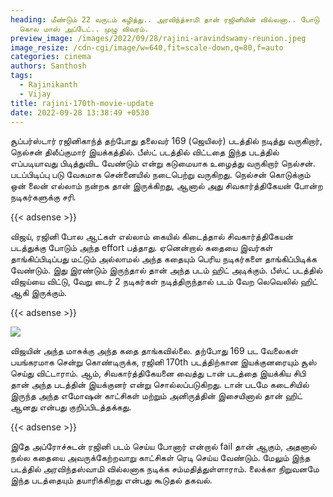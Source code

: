 ```yaml
---
heading: மீண்டும் 22 வருடம் கழித்து.. அரவிந்த்சாமி தான் ரஜினியின் வில்லனா.. போடு
  கொல மாஸ் அப்டேட்.. முழு விவரம்.
preview_image: /images/2022/09/28/rajini-aravindswamy-reunion.jpeg
image_resize: /cdn-cgi/image/w=640,fit=scale-down,q=80,f=auto
categories: cinema
authors: Santhosh
tags:
  - Rajinikanth
  - Vijay
title: rajini-170th-movie-update
date: 2022-09-28 13:38:49 +0530
---
```

சூப்பர்ஸ்டார் ரஜினிகாந்த் தற்போது தலைவர் 169 (ஜெயிலர்) படத்தில் நடித்து வருகிறார், நெல்சன் திலீப்குமார் இயக்கத்தில். பீஸ்ட் படத்தில் விட்டதை இந்த படத்தில் எப்படியாவது பிடித்துவிட வேண்டும் என்று கடுமையாக உழைத்து வருகிறார் நெல்சன். படப்பிடிப்பு படு வேகமாக சென்னையில் நடைபெற்று வருகிறது. நெல்சன் கொடுக்கும் ஒன் லைன் எல்லாம் நன்றக தான் இருக்கிறது, ஆனால் அது சிவகார்த்திகேயன் போன்ற நடிகர்களுக்கு சரி.

{{< adsense >}}

விஜய், ரஜினி போல ஆட்கள் எல்லாம் கையில் கிடைத்தால் சிவகார்த்திகேயன் படத்துக்கு போடும் அந்த effort பத்தாது. ஏனென்றால் கதையை இவர்கள் தாங்கிப்பிடிப்பது மட்டும் அல்லாமல் அந்த கதையும் பெரிய நடிகர்களை தாங்கிப்பிடிக்க வேண்டும். இது இரண்டும் இருந்தால் தான் அந்த படம் ஹிட் அடிக்கும். பீஸ்ட் படத்தில் விஜய்யை விட்டு, வேறு டைர் 2 நடிகர்கள் நடித்திருந்தால் படம் வேற லெவெலில் ஹிட் ஆகி இருக்கும்.

{{< adsense >}}

![](/images/2022/09/28/rajini-aravindswamy-reunion-1.jpeg)

விஜயின் அந்த மாசுக்கு அந்த கதை தாங்கவில்லை. தற்போது 169 பட வேலைகள் பயங்கரமாக சென்று கொண்டிருக்க, ரஜினி 170th படத்திற்கான இயக்குனரையும் சூஸ் செய்து விட்டாராம். ஆம், சிவகார்த்திகேயனை வைத்து டான் படத்தை இயக்கிய சிபி தான் அந்த படத்தின் இயக்குனர் என்று சொல்லப்படுகிறது. டான் படமே கடைசியில் இருந்த அந்த எமோஷன் காட்சிகள் மற்றும் அனிருத்தின் இசையினால் தான் ஹிட் ஆனது என்பது குறிப்பிடத்தக்கது.

{{< adsense >}}

இதே அப்ரோச்சுடன் ரஜினி படம் செய்ய போனார் என்றால் fail தான் ஆகும், அதனால் நல்ல கதையை அவருக்கேற்றவாறு காட்சிகள் ரெடி செய்ய வேண்டும். மேலும் இந்த படத்தில் அரவிந்தஸ்வாமி  வில்லனாக நடிக்க சம்மதித்துள்ளாராம். லைக்கா நிறுவனமே இந்த படத்தையும் தயாரிக்கிறது என்பது கூடுதல் தகவல்.